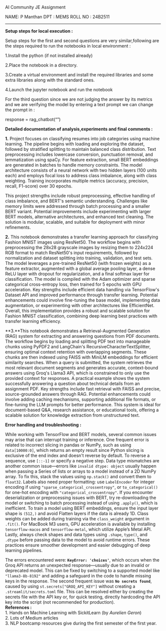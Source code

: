 AI Community JE Assignment

NAME: P Manthan    DPT : MEMS    ROLL NO : 24B2511

---

**Setup steps for local execution  :** 

Setup steps for the first and second questions are very similar,following are the steps required to run the notebooks in local environment :

1.Install the python (if not installed already)

2.Place the notebook in a directory. 

3.Create a virtual environment and install the required libraries and some extra libraries along with the standard ones.

4.Launch the jupyter notebook and run the notebook 

For the third question since we are not judging the answer by its metrics and we are verifying the model by entering  a text prompt we can change the prompt in : 

response \= rag\_chatbot(“”)

**Detailed documentation of analysis,experiments and final comments   :** 

**1\.** Project focuses on classifying resumes into job categories using machine learning. The pipeline begins with loading and exploring the dataset, followed by stratified splitting to maintain balanced class distribution. Text preprocessing includes lowercase conversion, punctuation removal, and lemmatization using spaCy. For feature extraction, small BERT embeddings are generated in batches to handle memory constraints. The model architecture consists of a neural network with two hidden layers (100 units each) and employs focal loss to address class imbalance, along with class weighting. Training incorporates multiple metrics (accuracy, precision, recall, F1-score) over 30 epochs.

This project strengths include robust preprocessing, effective handling of class imbalance, and BERT's semantic understanding. Challenges like memory limits were addressed through batch processing and a smaller BERT variant. Potential improvements include experimenting with larger BERT models, alternative architectures, and enhanced text cleaning. The solution is modular, scalable, and suitable for deployment with minor refinements.

**2\.** This notebook demonstrates a transfer learning approach for classifying Fashion MNIST images using ResNet50. The workflow begins with preprocessing the 28x28 grayscale images by resizing them to 224x224 RGB format to match ResNet50's input requirements, followed by normalization and dataset splitting into training, validation, and test sets. The model leverages a pre-trained ResNet50 (with frozen weights) as a feature extractor, augmented with a global average pooling layer, a dense ReLU layer with dropout for regularization, and a final softmax layer for classification. The model is compiled with the Adam optimizer and sparse categorical cross-entropy loss, then trained for 5 epochs with GPU acceleration. Key strengths include efficient data handling via TensorFlow's Dataset API and improved performance through transfer learning. Potential enhancements could involve fine-tuning the base model, implementing data augmentation, or experimenting with other architectures like EfficientNet. Overall, this implementation provides a robust and scalable solution for Fashion MNIST classification, combining deep learning best practices with transfer learning efficiency.

**3\.**This notebook demonstrates a Retrieval-Augmented Generation (RAG) system for extracting and answering questions from PDF documents. The workflow begins by loading and splitting PDF text into manageable chunks using PyPDF2 and LangChain's RecursiveCharacterTextSplitter, ensuring optimal context retention with overlapping segments. These chunks are then indexed using FAISS with MiniLM embeddings for efficient similarity searches. When a query is submitted, the system retrieves the most relevant document segments and generates accurate, context-bound answers using Groq's Llama3 API, which is constrained to only use the provided context for responses. A practical example shows the system successfully answering a question about technical details from an assignment PDF. Key strengths include fast retrieval with FAISS and precise, source-grounded answers through RAG. Potential enhancements could involve adding caching mechanisms, supporting additional file formats, or fine-tuning the LLM prompts for better performance. This system is ideal for document-based Q\&A, research assistance, or educational tools, offering a scalable solution for knowledge extraction from unstructured text.

**Error handling and troubleshooting   :** 

While working with TensorFlow and BERT models, several common issues may arise that can interrupt training or inference. One frequent error is related to incorrect slicing in pandas or NumPy, such as using `data[10000:0]`, which returns an empty result since Python slicing is exclusive of the end index and doesn't reverse by default. To reverse a sequence, use `[::-1]` or specify a negative step. Data type mismatches are another common issue—errors like `invalid dtype: object` usually happen when passing a Series of lists or arrays to a model instead of a 2D NumPy array. To fix this, stack the values using `np.stack()` and convert them to `float32`. Labels also need proper formatting: use `LabelEncoder` for integer encoding if using `"sparse_categorical_crossentropy"`, or `to_categorical()` for one-hot encoding with `"categorical_crossentropy"`. If you encounter deserialization or preprocessing issues with BERT, try re-downloading the model or switching to batch processing instead of using `.apply()`, which is inefficient. To train a model using BERT embeddings, ensure the input layer shape is `(512,)` and avoid Flatten layers if the data is already 1D. Class weights can be added during training via the `class_weight` argument in `.fit()`. For MacBook M3 users, GPU acceleration is available by installing `tensorflow-macos` and `tensorflow-metal`, which utilize Apple’s Metal API. Lastly, always check shapes and data types using `.shape`, `type()`, and `.dtype` before passing data to the model to avoid runtime errors. These practices ensure smoother development and easier debugging of deep learning pipelines.

The errors encountered were: **`KeyError: 'choices'`**, which occurs when the Groq API returns an unexpected response—usually due to an invalid or deprecated model. This can be fixed by switching to a supported model like `"llama3-8b-8192"` and adding a safeguard in the code to handle missing keys in the response. The second frequent issue was **`No secrets found`**, caused by using `st.secrets["GROQ_API_KEY"]` without creating a `.streamlit/secrets.toml` file. This can be resolved either by creating the secrets file with the API key or, for quick testing, directly hardcoding the API key into the script (not recommended for production).  
**References :**   
1\. Hands on Machine Learning with SickitLearn (by *Aurelien Geron*)  
2\. Lots of Medium articles  
3\. NLP bootcamp resources give during the first semester of the first year.


